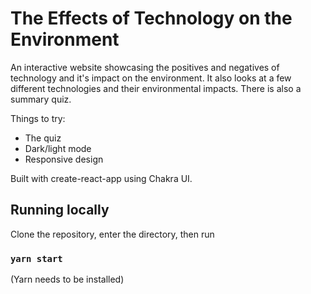 # The Effects of Technology on the Environment

An interactive website showcasing the positives and negatives of technology and it's impact on the environment. It also looks at a few different technologies and their environmental impacts. There is also a summary quiz.

Things to try:

* The quiz
* Dark/light mode
* Responsive design

Built with create-react-app using Chakra UI.

## Running locally

Clone the repository, enter the directory, then run

### `yarn start`

(Yarn needs to be installed)
